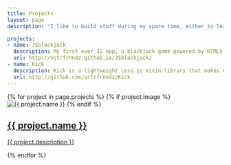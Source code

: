 ```yaml
---
title: Projects
layout: page
description: "I like to build stuff during my spare time, either to learn new skills, for fun or just to revisit topics that interest me. These are some of the projects I've been working on:"

projects:
- name: JSblackjack
  description: My first ever JS app, a blackjack game powered by HTML5, JS and CSS animations. Cool huh?
  url: http://vctrfrnndz.github.io/JSblackjack/
- name: Kick
  description: Kick is a lightweight Less.js mixin library that makes CSS even easier to work with.
  url: http://github.com/vctrfrnndz/Kick
---
```


<section class="projects">
{% for project in page.projects %}
    {% if project.image %}
      <img src="{{ project.image }}" alt="{{ project.name }}">
    {% endif %}
    <a href="{{ project.url }}">
      <article class="project">
          <h2 class="title">{{ project.name }} <span class="icon icon-github"></span></h2>
          <p class="description">{{ project.description }}</p>
      </article>
    </a>
{% endfor %}
</section>